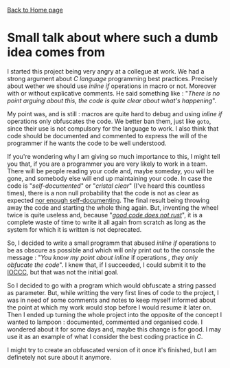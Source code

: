 [Back to Home page](../../README.md)

Small talk about where such a dumb idea comes from
==================================================

I started this project being very angry at a collegue at work. We had a strong argument about _C language_ programming
best practices. Precisely about wether we should use _inline if_ operations in macro or not. Moreover with or without
explicative comments. He said something like : "_There is no point arguing about this, the code is quite clear about
what's happening_".

My point was, and is still : macros are quite hard to debug and using _inline if_ operations only obfuscates the code.
We better ban them, just like ```goto```, since their use is not compulsory for the language to work. I also think that
code should be documented and commented to express the will of the programmer if he wants the code to be well understood.

If you're wondering why I am giving so much importance to this, I might tell you that, if you are a programmer
you are very likely to work in a team. There will be people reading your code and, maybe someday, you will be gone, and
somebody else will end up maintaining your code. In case the code is "_self-documented_" or "_cristal clear_" (I've
heard this countless times), there is a non null probability that the code is not as clear as expected
[nor enough self-documenting](https://www.commitstrip.com/en/2014/09/15/when-i-stumble-upon-self-documented-code/). 
The final result being throwing away the code and starting the whole thing again. But,
inventing the wheel twice is quite useless and, because "[_good code does not rust_](https://www.joelonsoftware.com/2000/04/06/things-you-should-never-do-part-i/)",
it is a complete waste of time to write it all again from scratch as long as the system for which it is written is not
deprecated.

So, I decided to write a small programm that abused _inline if_ operations to be as obscure as possible and which
will only print out to the console the message : "_You know my point about inline_ if operations _, they only obfucate
the code_". I knew that, if I succeeded, I could submit it to the [IOCCC](http://ioccc.org/), but that was not the
initial goal.

So I decided to go with a program which would obfuscate a string passed as parameter. But, while writting the very first
lines of code to the project, I was in need of some comments and notes to keep myself informed about the point at which
my work would stop before I would resume it later on. Then I ended up turning the whole project into the opposite of the
concept I wanted to lampoon : documented, commented and organised code. I wondered about it for some days and, maybe
this change is for good. I may use it as an example of what I consider the best coding practice in _C_. 

I might try to create an obfuscated version of it once it's finished, but I am definetely not sure about it anymore.
